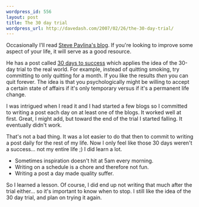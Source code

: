 ```yaml
--- 
wordpress_id: 556
layout: post
title: The 30 day trial
wordpress_url: http://davedash.com/2007/02/26/the-30-day-trial/
---
```

[sp]: http://www.stevepavlina.com/

Occasionally I'll read [Steve Pavlina's blog][sp].  If you're looking to improve some aspect of your life, it will serve as a good resource.  

He has a post called [30 days to success](http://www.stevepavlina.com/blog/2005/04/30-days-to-success/) which applies the idea of the 30-day trial to the real world.  For example, instead of quitting smoking, try committing to only quitting for a month.  If you like the results *then* you can quit forever.  The idea is that you psychologically might be willing to accept a certain state of affairs if it's only temporary versus if it's a permanent life change.

I was intrigued when I read it and I had started a few blogs so I committed to writing a post each day on at least one of the blogs.  It worked well at first.  Great, I might add, but toward the end of the trial I started falling.  It eventually didn't work.

That's not a bad thing.  It was a lot easier to do that then to commit to writing a post daily for the rest of my life.  Now I only feel like those 30 days weren't a success... not my entire life ;)   I did learn a lot.

* Sometimes inspiration doesn't hit at 5am every morning.  
* Writing on a schedule is a chore and therefore not fun.
* Writing a post a day made quality suffer.

So I learned a lesson.  Of course, I did end up not writing that much after the trial either... so it's important to know when to stop.  I still like the idea of the 30 day trial, and plan on trying it again.
